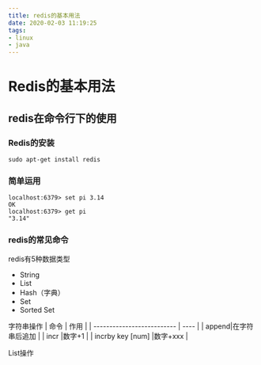 ```yaml
---
title: redis的基本用法
date: 2020-02-03 11:19:25
tags:
- linux
- java
---
```


# Redis的基本用法

## redis在命令行下的使用

### Redis的安装

```shell
sudo apt-get install redis
```

### 简单运用

```
localhost:6379> set pi 3.14
OK
localhost:6379> get pi
"3.14"
```

### redis的常见命令

redis有5种数据类型

* String
* List
* Hash（字典）
* Set
* Sorted Set

字符串操作
| 命令                       | 作用 |
| -------------------------- | ---- |
| append|在字符串后追加 |
| incr |数字+1 |
| incrby key [num] |数字+xxx |


List操作




